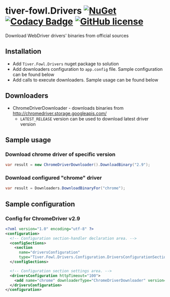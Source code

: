 # tiver-fowl.Drivers [![NuGet](https://img.shields.io/nuget/v/Tiver.Fowl.Drivers.svg)](https://www.nuget.org/packages/Tiver.Fowl.Drivers/) [![Codacy Badge](https://img.shields.io/codacy/grade/2ecdd0d0d6af44e480bb899af695e442/master.svg)](https://www.codacy.com/app/mr.hant/tiver-fowl.Drivers?utm_source=github.com&amp;utm_medium=referral&amp;utm_content=MrHant/tiver-fowl.Drivers&amp;utm_campaign=Badge_Grade) [![GitHub license](https://img.shields.io/badge/license-MIT-blue.svg)](https://raw.githubusercontent.com/MrHant/tiver-fowl/master/LICENSE)


Download WebDriver drivers' binaries from official sources
## Installation
* Add ```Tiver.Fowl.Drivers``` nuget package to solution
* Add downloaders configuration to ```app.config``` file. Sample configuration can be found below
* Add calls to execute downloaders. Sample usage can be found below

## Downloaders
* ChromeDriverDownloader - downloads binaries from http://chromedriver.storage.googleapis.com/
  * ```LATEST_RELEASE``` version can be used to download latest driver version

## Sample usage
### Download chrome driver of specific version

```c#
var result = new ChromeDriverDownloader().DownloadBinary("2.9");
```

### Download configured "chrome" driver

```c#
var result = Downloaders.DownloadBinaryFor("chrome");
```



## Sample configuration

### Config for ChromeDriver v2.9
```xml
<?xml version="1.0" encoding="utf-8" ?>
<configuration>
  <!-- Configuration section-handler declaration area. -->
  <configSections>
    <section
      name="driversConfiguration"
      type="Tiver.Fowl.Drivers.Configuration.DriversConfigurationSection, Tiver.Fowl.Drivers" />
  </configSections>

  <!-- Configuration section settings area. -->
  <driversConfiguration httpTimeout="100">
    <add name="chrome" downloaderType="ChromeDriverDownloader" version="2.9" />
  </driversConfiguration>
</configuration>
```
